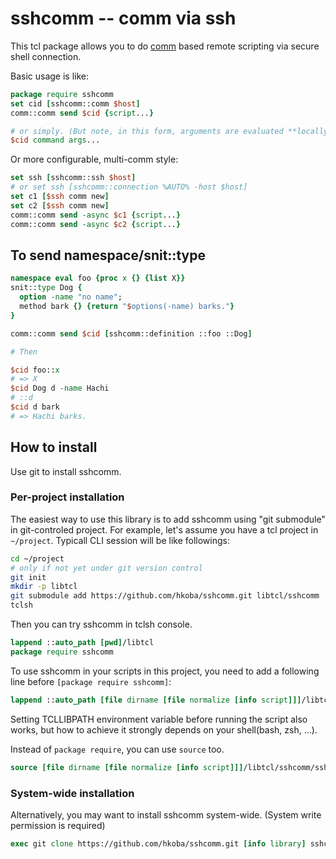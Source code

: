 sshcomm -- comm via ssh
====================

This tcl package allows you to do
[comm](https://core.tcl-lang.org/tcllib/doc/trunk/embedded/md/tcllib/files/modules/comm/comm.md)
based remote scripting via secure shell connection.

Basic usage is like:

```tcl
package require sshcomm
set cid [sshcomm::comm $host]
comm::comm send $cid {script...}

# or simply. (But note, in this form, arguments are evaluated **locally**!)
$cid command args...

```

Or more configurable, multi-comm style:

```tcl
set ssh [sshcomm::ssh $host]
# or set ssh [sshcomm::connection %AUTO% -host $host]
set c1 [$ssh comm new]
set c2 [$ssh comm new]
comm::comm send -async $c1 {script...}
comm::comm send -async $c2 {script...}
```

To send namespace/snit::type
--------------------

```tcl
namespace eval foo {proc x {} {list X}}
snit::type Dog {
  option -name "no name";
  method bark {} {return "$options(-name) barks."}
}

comm::comm send $cid [sshcomm::definition ::foo ::Dog]

# Then

$cid foo::x
# => X
$cid Dog d -name Hachi
# ::d
$cid d bark
# => Hachi barks.
```

## How to install

Use git to install sshcomm.

### Per-project installation

The easiest way to use this library is to add sshcomm using "git submodule" in git-controled project.
For example, let's assume you have a tcl project in `~/project`.
Typicall CLI session will be like followings:

```sh
cd ~/project
# only if not yet under git version control
git init
mkdir -p libtcl
git submodule add https://github.com/hkoba/sshcomm.git libtcl/sshcomm
tclsh
```

Then you can try sshcomm in tclsh console.

```tcl
lappend ::auto_path [pwd]/libtcl
package require sshcomm
```

To use sshcomm in your scripts in this project, you need to add a following line before `[package require sshcomm]`:

```tcl
lappend ::auto_path [file dirname [file normalize [info script]]]/libtcl
```
Setting TCLLIBPATH environment variable before running the script also works, but how to achieve it strongly depends on your shell(bash, zsh, ...).

Instead of `package require`, you can use `source` too.
```tcl
source [file dirname [file normalize [info script]]]/libtcl/sshcomm/sshcomm.tcl
```


### System-wide installation

Alternatively, you may want to install sshcomm system-wide. (System write permission is required)

```tcl
exec git clone https://github.com/hkoba/sshcomm.git [info library] sshcomm
```
